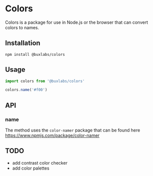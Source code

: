 # Colors

Colors is a package for use in Node.js or the browser that can convert colors to names.

## Installation

`npm install @buxlabs/colors`

## Usage

```js
import colors from '@buxlabs/colors'

colors.name('#f00')
```

## API

### name

The method uses the `color-namer` package that can be found here https://www.npmjs.com/package/color-namer

## TODO

- add contrast color checker
- add color palettes

